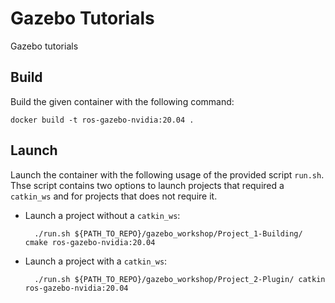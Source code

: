 # Gazebo Tutorials
Gazebo tutorials

## Build
Build the given container with the following command:

  ```
  docker build -t ros-gazebo-nvidia:20.04 .
  ```

## Launch
Launch the container with the following usage of the provided script `run.sh`. Thse script contains two options to launch projects that required a `catkin_ws` and for projects that does not require it.

- Launch a project without a `catkin_ws`:
  ```
    ./run.sh ${PATH_TO_REPO}/gazebo_workshop/Project_1-Building/ cmake ros-gazebo-nvidia:20.04
  ```

- Launch a project with a `catkin_ws`:
  ```
    ./run.sh ${PATH_TO_REPO}/gazebo_workshop/Project_2-Plugin/ catkin ros-gazebo-nvidia:20.04
  ```
